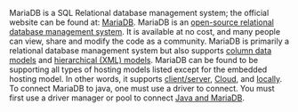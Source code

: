 MariaDB is a SQL Relational database management system; the official website can be found at: [MariaDB](https://mariadb.org/). MariaDB is an [open-source relational database management system](https://www.navisite.com/blog/open-source-vs-commercial-database-systems/). It is available at no cost, and many people can view, share and modify the code as a community. MariaDB is primarily a relational database management system but also supports [column data models](https://mariadb.com/database-topics/analytics/) and [hierarchical (XML) models](https://mariadb.com/kb/en/understanding-the-hierarchical-database-model/). MariaDB can be found to be supporting all types of hosting models listed except for the embedded hosting model. In other words, it supports [client/server](https://mariadb.com/kb/en/securing-connections-for-client-and-server/), [Cloud](https://www.cloudclusters.io/cloud/mariadb/), and [locally](https://mariadb.com/kb/en/connecting-to-mariadb/). To connect MariaDB to java, one must use a driver to connect. You must first use a driver manager or pool to connect [Java and MariaDB](https://hevodata.com/learn/mariadb-java/#s2). 
